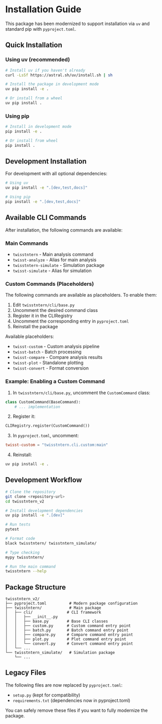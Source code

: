 # Installation Guide

This package has been modernized to support installation via `uv` and standard pip with `pyproject.toml`.

## Quick Installation

### Using uv (recommended)

```bash
# Install uv if you haven't already
curl -LsSf https://astral.sh/uv/install.sh | sh

# Install the package in development mode
uv pip install -e .

# Or install from a wheel
uv pip install .
```

### Using pip

```bash
# Install in development mode
pip install -e .

# Or install from wheel
pip install .
```

## Development Installation

For development with all optional dependencies:

```bash
# Using uv
uv pip install -e ".[dev,test,docs]"

# Using pip
pip install -e ".[dev,test,docs]"
```

## Available CLI Commands

After installation, the following commands are available:

### Main Commands
- `twisstntern` - Main analysis command
- `twisst-analyze` - Alias for main analysis
- `twisstntern-simulate` - Simulation package
- `twisst-simulate` - Alias for simulation

### Custom Commands (Placeholders)

The following commands are available as placeholders. To enable them:

1. Edit `twisstntern/cli/base.py`
2. Uncomment the desired command class
3. Register it in the CLIRegistry
4. Uncomment the corresponding entry in `pyproject.toml`
5. Reinstall the package

Available placeholders:
- `twisst-custom` - Custom analysis pipeline
- `twisst-batch` - Batch processing
- `twisst-compare` - Compare analysis results
- `twisst-plot` - Standalone plotting
- `twisst-convert` - Format conversion

### Example: Enabling a Custom Command

1. In `twisstntern/cli/base.py`, uncomment the `CustomCommand` class:
```python
class CustomCommand(BaseCommand):
    # ... implementation
```

2. Register it:
```python
CLIRegistry.register(CustomCommand())
```

3. In `pyproject.toml`, uncomment:
```toml
twisst-custom = "twisstntern.cli.custom:main"
```

4. Reinstall:
```bash
uv pip install -e .
```

## Development Workflow

```bash
# Clone the repository
git clone <repository-url>
cd twisstntern_v2

# Install development dependencies
uv pip install -e ".[dev]"

# Run tests
pytest

# Format code
black twisstntern/ twisstntern_simulate/

# Type checking
mypy twisstntern/

# Run the main command
twisstntern --help
```

## Package Structure

```
twisstntern_v2/
├── pyproject.toml          # Modern package configuration
├── twisstntern/            # Main package
│   ├── cli/               # CLI framework
│   │   ├── __init__.py
│   │   ├── base.py        # Base CLI classes
│   │   ├── custom.py      # Custom command entry point
│   │   ├── batch.py       # Batch command entry point
│   │   ├── compare.py     # Compare command entry point
│   │   ├── plot.py        # Plot command entry point
│   │   └── convert.py     # Convert command entry point
│   └── ...
└── twisstntern_simulate/   # Simulation package
    └── ...
```

## Legacy Files

The following files are now replaced by `pyproject.toml`:
- `setup.py` (kept for compatibility)
- `requirements.txt` (dependencies now in pyproject.toml)

You can safely remove these files if you want to fully modernize the package. 